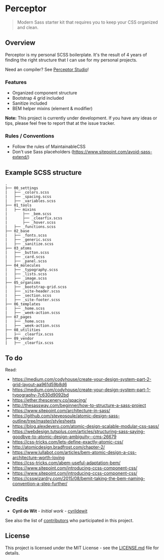 # Perceptor

> Modern Sass starter kit that requires you to keep your CSS organized and clean.

## Overview

Perceptor is my personal SCSS boilerplate. It's the result of 4 years of finding the right structure that I can use for my personal projects.

Need an compiler? See [Perceptor Studio](https://github.com/cyrildewit/perceptor-studio)!

### Features

* Organized component structure
* Bootstrap 4 grid included
* Sanitize included
* BEM helper mixins (element & modifier)

**Note:** This project is currently under development. If you have any ideas or tips, please feel free to report that at the issue tracker.

### Rules / Conventions

- Follow the rules of MaintainableCSS
- Don't use Sass placeholders (https://www.sitepoint.com/avoid-sass-extend/)

## Example SCSS structure

```tree
.
├── 00_settings
|   ├── _colors.scss
|   ├── _spacing.scss
|   ├── _variables.scss
├── 01_tools
|   ├── mixins
|       ├── _bem.scss
|       ├── _clearfix.scss
|       ├── _hover.scss
|   ├── _functions.scss
├── 02_base
|   ├── _fonts.scss
|   ├── _generic.scss
|   ├── _sanitize.scss
├── 03_atoms
|   ├── _button.scss
|   ├── _card.scss
|   ├── _panel.scss
├── 04_molecules
|   ├── _typography.scss
|   ├── _lists.scss
|   ├── _image.scss
├── 05_organisms
|   ├── _bootstrap-grid.scss
|   ├── _site-header.scss
|   ├── _section.scss
|   ├── _site-footer.scss
├── 06_templates
|   ├── _home.scss
|   ├── _week-action.scss
├── 07_pages
|   ├── _home.scss
|   ├── _week-action.scss
├── 08_utilities
|   ├── _clearfix.scss
├── 09_vendor
|   ├── _clearfix.scss
```

## To do

Read:

- https://medium.com/codyhouse/create-your-design-system-part-2-grid-layout-aa961d59b8d6
- https://medium.com/codyhouse/create-your-design-system-part-1-typography-7c630d9092bd
- https://ether.thescenery.co/spacing/
- http://thesassway.com/beginner/how-to-structure-a-sass-project
- https://www.sitepoint.com/architecture-in-sass/
- https://github.com/steveosoule/atomic-design-sass-outline/tree/master/stylesheets
- https://blog.alexdevero.com/atomic-design-scalable-modular-css-sass/
- https://webdesign.tutsplus.com/articles/structuring-sass-saying-goodbye-to-atomic-design-ambiguity--cms-26679
- https://css-tricks.com/lets-define-exactly-atomic-css/
- http://atomicdesign.bradfrost.com/chapter-2/
- https://www.lullabot.com/articles/bem-atomic-design-a-css-architecture-worth-loving
- https://css-tricks.com/abem-useful-adaptation-bem/
- https://www.sitepoint.com/introducing-ccss-component-css/
- https://www.sitepoint.com/introducing-ccss-component-css/
- https://csswizardry.com/2015/08/bemit-taking-the-bem-naming-convention-a-step-further/

## Credits

* **Cyril de Wit** - _Initial work_ - [cyrildewit](https://github.com/cyrildewit)

See also the list of [contributors](https://github.com/cyrildewit/perceptor/graphs/contributors) who participated in this project.

## License

This project is licensed under the MIT License - see the [LICENSE.md](LICENSE.md) file for details.
